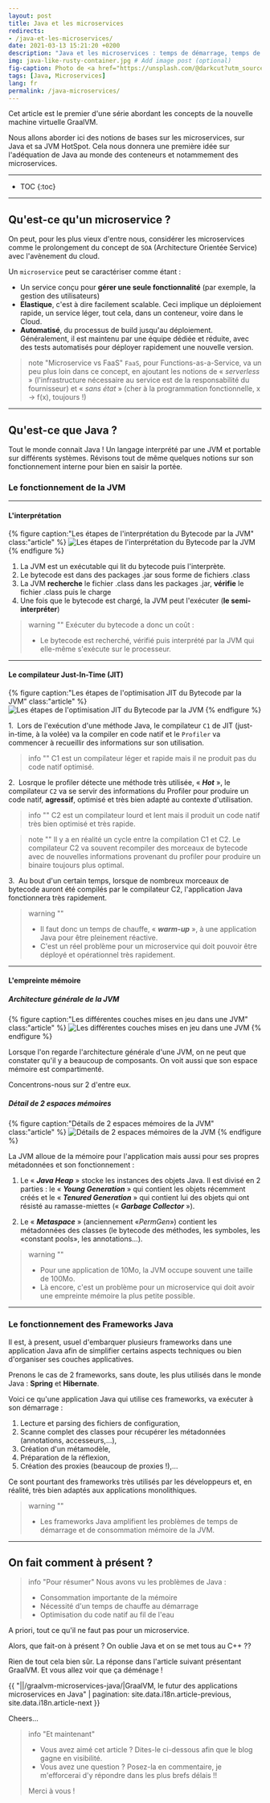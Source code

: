 ```yaml
---
layout: post
title: Java et les microservices
redirects:
- /java-et-les-microservices/
date: 2021-03-13 15:21:20 +0200
description: "Java et les microservices : temps de démarrage, temps de chauffe, consommation mémoire de la JVM... Faisons un état des lieux."
img: java-like-rusty-container.jpg # Add image post (optional)
fig-caption: Photo de <a href="https://unsplash.com/@darkcut?utm_source=unsplash&utm_medium=referral&utm_content=creditCopyText">Robert MODOUX</a> sur <a href="https://unsplash.com/s/photos/container-rusty?utm_source=unsplash&utm_medium=referral&utm_content=creditCopyText">Unsplash</a>
tags: [Java, Microservices]
lang: fr
permalink: /java-microservices/
---
```


Cet article est le premier d'une série abordant les concepts de la nouvelle machine virtuelle GraalVM. 

Nous allons aborder ici des notions de bases sur les microservices, sur Java et sa JVM HotSpot. Cela nous donnera une première idée sur l'adéquation de Java au monde des conteneurs et notammement des microservices.

<!--more-->

<hr class="hr-text" data-content="Plan">

* TOC
{:toc}

<hr class="hr-text" data-content="Microservices">

## Qu'est-ce qu'un microservice ?

On peut, pour les plus vieux d'entre nous, considérer les microservices comme le prolongement du concept de `SOA` (Architecture Orientée Service) avec l'avènement du cloud.

Un `microservice` peut se caractériser comme étant :

* Un service conçu pour **gérer une seule fonctionnalité** (par exemple, la gestion des utilisateurs)
* **Elastique**, c'est à dire facilement scalable. Ceci implique un déploiement rapide, un service léger, tout cela, dans un conteneur, voire dans le Cloud.
* **Automatisé**, du processus de build jusqu'au déploiement. Généralement, il est maintenu par une équipe dédiée et réduite, avec des tests automatisés pour déployer rapidement une nouvelle version.

> note "Microservice vs FaaS"
> `FaaS`, pour Functions-as-a-Service, va un peu plus loin dans ce concept, en ajoutant les notions de &laquo; *serverless* &raquo; (l'infrastructure nécessaire au service est de la responsabilité du fournisseur) et &laquo; *sans état* &raquo; (cher à la programmation fonctionnelle, x -> f(x), toujours !)

<hr class="hr-text" data-content="Java">

## Qu'est-ce que Java ?

Tout le monde connait Java ! Un langage interprété par une JVM et portable sur différents systèmes. Révisons tout de même quelques notions sur son fonctionnement interne pour bien en saisir la portée.

### Le fonctionnement de la JVM
<hr class="hr-text" data-content="Interpréteur">

#### L'interprétation

{% figure caption:"Les étapes de l'interprétation du Bytecode par la JVM" class:"article" %}
![Les étapes de l'interprétation du Bytecode par la JVM]({{site.baseurl}}/assets/img/jvm-execution.png)
{% endfigure %}

1. La JVM est un exécutable qui lit du bytecode puis l'interprète.
2. Le bytecode est dans des packages .jar sous forme de fichiers .class
3. La JVM **recherche** le fichier .class dans les packages .jar, **vérifie** le fichier .class puis le charge
4. Une fois que le bytecode est chargé, la JVM peut l'exécuter (**le semi-interpréter**)

> warning ""
> Exécuter du bytecode a donc un coût :
> 
> * Le bytecode est recherché, vérifié puis interprété par la JVM qui elle-même s'exécute sur le processeur.

<hr class="hr-text" data-content="Compilateur JIT">

#### Le compilateur Just-In-Time (JIT)

{% figure caption:"Les étapes de l'optimisation JIT du Bytecode par la JVM" class:"article" %}
![Les étapes de l'optimisation JIT du Bytecode par la JVM]({{site.baseurl}}/assets/img/jvm-jit.png)
{% endfigure %}

1.&nbsp;&nbsp;Lors de l'exécution d'une méthode Java, le compilateur `C1` de JIT (just-in-time, à la volée) va la compiler en code natif et le `Profiler` va commencer à recueillir des informations sur son utilisation.

> info ""
> C1 est un compilateur léger et rapide mais il ne produit pas du code natif optimisé.

2.&nbsp;&nbsp;Losrque le profiler détecte une méthode très utilisée, &laquo; ***Hot*** &raquo;, le compilateur `C2` va se servir des informations du Profiler pour produire un code natif, **agressif**,  optimisé et très bien adapté au contexte d'utilisation.

> info ""
> C2 est un compilateur lourd et lent mais il produit un code natif très bien optimisé et très rapide.

> note "" 
> Il y a en réalité un cycle entre la compilation C1 et C2. Le compilateur C2 va souvent recompiler des morceaux de bytecode avec de nouvelles informations provenant du profiler pour produire un binaire toujours plus optimal.

3.&nbsp;&nbsp;Au bout d'un certain temps, lorsque de nombreux morceaux de bytecode auront été compilés par le compilateur C2, l'application Java fonctionnera très rapidement.

> warning ""
> * Il faut donc un temps de chauffe, &laquo; ***warm-up*** &raquo;, à une application Java pour être pleinement réactive.
> * C'est un réel problème pour un microservice qui doit pouvoir être déployé et opérationnel très rapidement.

<hr class="hr-text" data-content="Mémoire">

#### L'empreinte mémoire

##### Architecture générale de la JVM 

{% figure caption:"Les différentes couches mises en jeu dans une JVM" class:"article" %}
![Les différentes couches mises en jeu dans une JVM]({{site.baseurl}}/assets/img/jvm-architecture.png)
{% endfigure %}


Lorsque l'on regarde l'architecture générale d'une JVM, on ne peut que constater qu'il y a beaucoup de composants. On voit aussi que son espace mémoire est compartimenté.

Concentrons-nous sur 2 d'entre eux.

##### Détail de 2 espaces mémoires

{% figure caption:"Détails de 2 espaces mémoires de la JVM" class:"article" %}
![Détails de 2 espaces mémoires de la JVM]({{site.baseurl}}/assets/img/jvm-memory.png)
{% endfigure %}

La JVM alloue de la mémoire pour l'application mais aussi pour ses propres métadonnées et son fonctionnement :

1. Le &laquo; ***Java Heap*** &raquo; stocke les instances des objets Java.
Il est divisé en 2 parties : le &laquo; ***Young Generation*** &raquo; qui contient les objets récemment créés et le &laquo; ***Tenured Generation*** &raquo; qui contient lui des objets qui ont résisté au ramasse-miettes (&laquo; ***Garbage Collector*** &raquo;).

1. Le &laquo; ***Metaspace*** &raquo; (anciennement &laquo;*PermGen*&raquo;) contient les métadonnées des classes (le bytecode des méthodes, les symboles, les &laquo;constant pools&raquo;, les annotations...).

>  warning ""
> * Pour une application de 10Mo, la JVM occupe souvent une taille de 100Mo.
> * Là encore, c'est un problème pour un microservice qui doit avoir une empreinte mémoire la plus petite possible.

<hr class="hr-text" data-content="Frameworks">

### Le fonctionnement des Frameworks Java

Il est, à present, usuel d'embarquer plusieurs frameworks dans une application Java afin de simplifier certains aspects techniques ou bien d'organiser ses couches applicatives.

Prenons le cas de 2 frameworks, sans doute, les plus utilisés dans le monde Java : **Spring** et **Hibernate**.

Voici ce qu'une application Java qui utilise ces frameworks, va exécuter à son démarrage :
1. Lecture et parsing des fichiers de configuration,
1. Scanne complet des classes pour récupérer les métadonnées (annotations, accesseurs,...),
1. Création d'un métamodèle,
1. Préparation de la réflexion,
1. Création des proxies (beaucoup de proxies !),...

Ce sont pourtant des frameworks très utilisés par les développeurs et, en réalité, très bien adaptés aux applications monolithiques.

> warning ""
> * Les frameworks Java amplifient les problèmes de temps de démarrage et de consommation mémoire de la JVM.

<hr class="hr-text" data-content="Conclusion">

## On fait comment à présent ?

> info "Pour résumer"
> Nous avons vu les problèmes de Java :
> * Consommation importante de la mémoire
> * Nécessité d'un temps de chauffe au démarrage
> * Optimisation du code natif au fil de l'eau

A priori, tout ce qu'il ne faut pas pour un microservice.

Alors, que fait-on à présent ? On oublie Java et on se met tous au C++ ??

Rien de tout cela bien sûr. La réponse dans l'article suivant présentant GraalVM. Et vous allez voir que ça déménage !

{{ "||/graalvm-microservices-java/|GraalVM, le futur des applications microservices en Java" | pagination: site.data.i18n.article-previous, site.data.i18n.article-next }}

Cheers...

> info "Et maintenant"
> * Vous avez aimé cet article ? Dites-le ci-dessous afin que le blog gagne en visibilité.
> * Vous avez une question ? Posez-la en commentaire, je m'efforcerai d'y répondre dans les plus brefs délais !!
> 
> Merci à vous !
>
